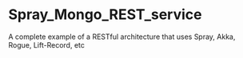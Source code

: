 Spray_Mongo_REST_service
========================

A complete example of a RESTful architecture that uses Spray, Akka, Rogue, Lift-Record, etc
